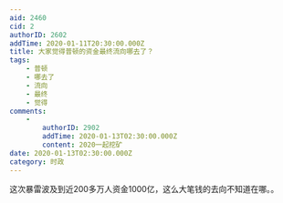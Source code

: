 ```yaml
---
aid: 2460
cid: 2
authorID: 2602
addTime: 2020-01-11T20:30:00.000Z
title: 大家觉得普顿的资金最终流向哪去了？
tags:
    - 普顿
    - 哪去了
    - 流向
    - 最终
    - 觉得
comments:
    -
        authorID: 2902
        addTime: 2020-01-13T02:30:00.000Z
        content: 2020一起挖矿
date: 2020-01-13T02:30:00.000Z
category: 时政
---
```


这次暴雷波及到近200多万人资金1000亿，这么大笔钱的去向不知道在哪。。
